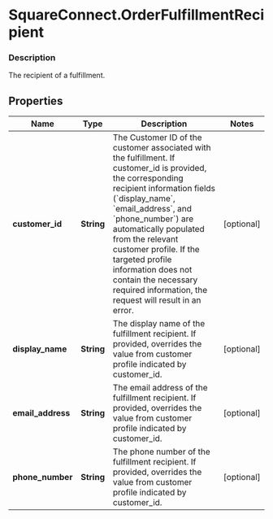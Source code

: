 # SquareConnect.OrderFulfillmentRecipient

### Description

The recipient of a fulfillment.

## Properties
Name | Type | Description | Notes
------------ | ------------- | ------------- | -------------
**customer_id** | **String** | The Customer ID of the customer associated with the fulfillment.  If customer_id is provided, the corresponding recipient information fields (&#x60;display_name&#x60;, &#x60;email_address&#x60;, and &#x60;phone_number&#x60;) are automatically populated from the relevant customer profile. If the targeted profile information does not contain the necessary required information, the request will result in an error. | [optional] 
**display_name** | **String** | The display name of the fulfillment recipient.  If provided, overrides the value from customer profile indicated by customer_id. | [optional] 
**email_address** | **String** | The email address of the fulfillment recipient.  If provided, overrides the value from customer profile indicated by customer_id. | [optional] 
**phone_number** | **String** | The phone number of the fulfillment recipient.  If provided, overrides the value from customer profile indicated by customer_id. | [optional] 


